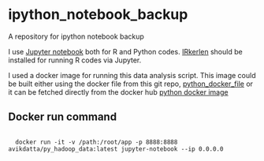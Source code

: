 # ipython_notebook_backup
A repository for ipython notebook backup

I use [Jupyter notebook](http://jupyter.org/) both for R and Python codes. [IRkerlen](https://github.com/IRkernel/IRkernel) should be installed for running R codes via Jupyter. 

I used a docker image for running this data analysis script. This image could be built either using the docker file from this git repo, [python_docker_file](https://github.com/avikdatta/python_data_docker_files/tree/master/python_docker_file) or it can be fetched directly from the docker hub [python docker image](https://hub.docker.com/r/avikdatta/python_data/)

## Docker run command
<pre><code>
  docker run -it -v /path:/root/app -p 8888:8888 avikdatta/py_hadoop_data:latest jupyter-notebook --ip 0.0.0.0  
</code></pre>
